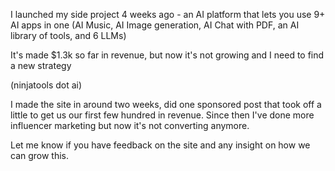 


I launched my side project 4 weeks ago - an AI platform that lets you use 9+ AI apps in one (AI Music, AI Image generation, AI Chat with PDF, an AI library of tools, and 6 LLMs)

It's made $1.3k so far in revenue, but now it's not growing and I need to find a new strategy

(ninjatools dot ai)

I made the site in around two weeks, did one sponsored post that took off a little to get us our first few hundred in revenue. Since then I've done more influencer marketing but now it's not converting anymore.

Let me know if you have feedback on the site and any insight on how we can grow this.